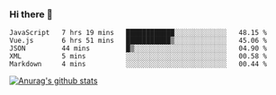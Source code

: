 ### Hi there 👋



<!--
**webB1an/webB1an** is a ✨ _special_ ✨ repository because its `README.md` (this file) appears on your GitHub profile.

Here are some ideas to get you started:

- 🔭 I’m currently working on ...
- 🌱 I’m currently learning ...
- 👯 I’m looking to collaborate on ...
- 🤔 I’m looking for help with ...
- 💬 Ask me about ...
- 📫 How to reach me: ...
- 😄 Pronouns: ...
- ⚡ Fun fact: ...
-->

<!--START_SECTION:waka-->
```text
JavaScript   7 hrs 19 mins   ████████████░░░░░░░░░░░░░   48.15 % 
Vue.js       6 hrs 51 mins   ███████████▒░░░░░░░░░░░░░   45.06 % 
JSON         44 mins         █▒░░░░░░░░░░░░░░░░░░░░░░░   04.90 % 
XML          5 mins          ░░░░░░░░░░░░░░░░░░░░░░░░░   00.58 % 
Markdown     4 mins          ░░░░░░░░░░░░░░░░░░░░░░░░░   00.44 % 
```
<!--END_SECTION:waka-->


[![Anurag's github stats](https://github-readme-stats.vercel.app/api?username=webB1an&show_icons=true&theme=radical)](https://github.com/anuraghazra/github-readme-stats)

